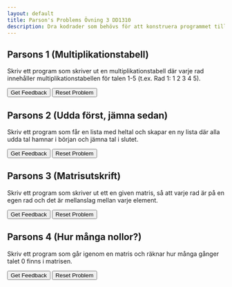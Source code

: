 ```yaml
---
layout: default
title: Parson's Problems Övning 3 DD1310
description: Dra kodrader som behövs för att konstruera programmet till den gula rutan. Tänk på att ordningen och indenteringen på kodraderna spelar roll. Du kan sedan klicka på "Get feedback" för att få reda på vilka rader som är rätt. Välj "reset" för att börja om.
---
```



## Parsons 1 (Multiplikationstabell)

Skriv ett program som skriver ut en multiplikationstabell där varje rad innehåller multiplikationstabellen för talen 1-5 (t.ex. Rad 1: 1 2 3 4 5).
<div id="1-sortableTrash" class="sortable-code"></div> 
<div id="1-sortable" class="sortable-code"></div> 
<div style="clear:both;"></div> 
<p> 
    <input id="1-feedbackLink" value="Get Feedback" type="button" /> 
    <input id="1-newInstanceLink" value="Reset Problem" type="button" /> 
</p> 
<script type="text/javascript"> 
(function(){
  var initial = "for i in range(1,6):\n" +
    "    print(&quot;Rad&quot; + str(i) + &quot;:&quot;, end=&quot; &quot;)\n" +
    "    for j in range(1,6):\n" +
    "        print(i*j, end =&quot; &quot;)\n" +
    "    print()\n" +
    "for j in range(1,5): #distractor\n" +
    "for i in range(1,5): #distractor";
  var parsonsPuzzle = new ParsonsWidget({
    "sortableId": "1-sortable",
    "max_wrong_lines": 10,
    "grader": ParsonsWidget._graders.LineBasedGrader,
    "exec_limit": 2500,
    "can_indent": true,
    "x_indent": 50,
    "lang": "en",
    "show_feedback": true,
    "trashId": "1-sortableTrash"
  });
  parsonsPuzzle.init(initial);
  parsonsPuzzle.shuffleLines();
  $("#1-newInstanceLink").click(function(event){ 
      event.preventDefault(); 
      parsonsPuzzle.shuffleLines(); 
  }); 
  $("#1-feedbackLink").click(function(event){ 
      event.preventDefault(); 
      parsonsPuzzle.getFeedback(); 
  }); 
})(); 
</script>

## Parsons 2 (Udda först, jämna sedan)

Skriv ett program som får en lista med heltal och skapar en ny lista där alla udda tal hamnar i början och jämna tal i slutet.

<div id="2-sortableTrash" class="sortable-code"></div> 
<div id="2-sortable" class="sortable-code"></div> 
<div style="clear:both;"></div> 
<p> 
    <input id="2-feedbackLink" value="Get Feedback" type="button" /> 
    <input id="2-newInstanceLink" value="Reset Problem" type="button" /> 
</p> 
<script type="text/javascript"> 
(function(){
  var initial = "lista = [1, 4, 2, 5, 13, 12, 7, 23]\n" +
    "ny_lista = []\n" +
    "for i in lista:\n" +
    "    if i%2 == 1:\n" +
    "        ny_lista.append(i)\n" +
    "for j in lista:\n" +
    "    if j%2 == 0:\n" +
    "        ny_lista.append(j)\n" +
    "print(ny_lista)";
  var parsonsPuzzle = new ParsonsWidget({
    "sortableId": "2-sortable",
    "max_wrong_lines": 10,
    "grader": ParsonsWidget._graders.LineBasedGrader,
    "exec_limit": 2500,
    "can_indent": true,
    "x_indent": 50,
    "lang": "en",
    "show_feedback": true,
    "trashId": "2-sortableTrash"
  });
  parsonsPuzzle.init(initial);
  parsonsPuzzle.shuffleLines();
  $("#2-newInstanceLink").click(function(event){ 
      event.preventDefault(); 
      parsonsPuzzle.shuffleLines(); 
  }); 
  $("#2-feedbackLink").click(function(event){ 
      event.preventDefault(); 
      parsonsPuzzle.getFeedback(); 
  }); 
})(); 
</script>

## Parsons 3 (Matrisutskrift)

Skriv ett program som skriver ut ett en given matris, så att varje rad är på en egen rad och det är mellanslag mellan varje element.

<div id="3-sortableTrash" class="sortable-code"></div> 
<div id="3-sortable" class="sortable-code"></div> 
<div style="clear:both;"></div> 
<p> 
    <input id="3-feedbackLink" value="Get Feedback" type="button" /> 
    <input id="3-newInstanceLink" value="Reset Problem" type="button" /> 
</p> 
<script type="text/javascript"> 
(function(){
  var initial = "matris = [[0,1,1],[1,0,0],[0,0,0]]\n" +
    "for rad in matris:\n" +
    "    for element in rad:\n" +
    "        print(element, end=&quot; &quot;)\n" +
    "    print()\n" +
    "print(rad, end= &quot; &quot;)  #distractor";
  var parsonsPuzzle = new ParsonsWidget({
    "sortableId": "3-sortable",
    "max_wrong_lines": 10,
    "grader": ParsonsWidget._graders.LineBasedGrader,
    "exec_limit": 2500,
    "can_indent": true,
    "x_indent": 50,
    "lang": "en",
    "show_feedback": true,
    "trashId": "3-sortableTrash"
  });
  parsonsPuzzle.init(initial);
  parsonsPuzzle.shuffleLines();
  $("#3-newInstanceLink").click(function(event){ 
      event.preventDefault(); 
      parsonsPuzzle.shuffleLines(); 
  }); 
  $("#3-feedbackLink").click(function(event){ 
      event.preventDefault(); 
      parsonsPuzzle.getFeedback(); 
  }); 
})(); 
</script>


## Parsons 4 (Hur många nollor?)

Skriv ett program som går igenom en matris och räknar hur många gånger talet 0 finns i matrisen.

<div id="4-sortableTrash" class="sortable-code"></div> 
<div id="4-sortable" class="sortable-code"></div> 
<div style="clear:both;"></div> 
<p> 
    <input id="4-feedbackLink" value="Get Feedback" type="button" /> 
    <input id="4-newInstanceLink" value="Reset Problem" type="button" /> 
</p> 
<script type="text/javascript"> 
(function(){
  var initial = "matrix = [[0,1,1],[1,0,0],[0,0,0]]\n" +
    "counter = 0\n" +
    "for row in matrix:\n" +
    "    for element in row:\n" +
    "        if element == 0:\n" +
    "            counter +=1\n" +
    "print(&quot;Det fanns&quot;, counter, &quot;nollor i matrisen.&quot;)\n" +
    "for element in matrix: #distractor";
  var parsonsPuzzle = new ParsonsWidget({
    "sortableId": "4-sortable",
    "max_wrong_lines": 10,
    "grader": ParsonsWidget._graders.LineBasedGrader,
    "exec_limit": 2500,
    "can_indent": true,
    "x_indent": 50,
    "lang": "en",
    "show_feedback": true,
    "trashId": "4-sortableTrash"
  });
  parsonsPuzzle.init(initial);
  parsonsPuzzle.shuffleLines();
  $("#4-newInstanceLink").click(function(event){ 
      event.preventDefault(); 
      parsonsPuzzle.shuffleLines(); 
  }); 
  $("#4-feedbackLink").click(function(event){ 
      event.preventDefault(); 
      parsonsPuzzle.getFeedback(); 
  }); 
})(); 
</script>
